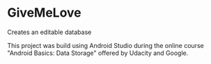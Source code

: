 # GiveMeLove
Creates an editable database

This project was build using Android Studio during the online course "Android Basics: Data Storage" offered by Udacity and Google.
